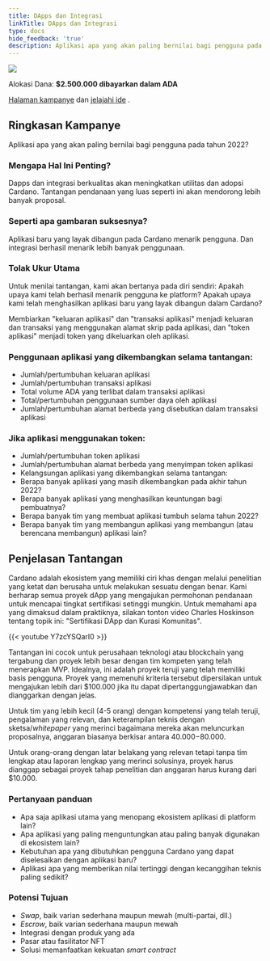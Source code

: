 ```yaml
---
title: DApps dan Integrasi
linkTitle: DApps dan Integrasi
type: docs
hide_feedback: 'true'
description: Aplikasi apa yang akan paling bernilai bagi pengguna pada tahun 2022?
---
```


<img src="https://cardano.ideascale.com/community-library/accounts/93/936143/Public/06-Dapps--Integrations-d3b60a.png" class="">

Alokasi Dana: **$2.500.000 dibayarkan dalam ADA**

[Halaman kampanye](https://cardano.ideascale.com/c/idea/383335) dan [jelajahi ide](https://cardano.ideascale.com/c/campaigns/26438/stage/all/ideas/unspecified) .

## Ringkasan Kampanye

Aplikasi apa yang akan paling bernilai bagi pengguna pada tahun 2022?

### Mengapa Hal Ini Penting?

Dapps dan integrasi berkualitas akan meningkatkan utilitas dan adopsi Cardano. Tantangan pendanaan yang luas seperti ini akan mendorong lebih banyak proposal.

### Seperti apa gambaran suksesnya?

Aplikasi baru yang layak dibangun pada Cardano menarik pengguna. Dan integrasi berhasil menarik lebih banyak penggunaan.

### Tolak Ukur Utama

Untuk menilai tantangan, kami akan bertanya pada diri sendiri: Apakah upaya kami telah berhasil menarik pengguna ke platform? Apakah upaya kami telah menghasilkan aplikasi baru yang layak dibangun dalam Cardano?

Membiarkan "keluaran aplikasi" dan "transaksi aplikasi" menjadi keluaran dan transaksi yang menggunakan alamat skrip pada aplikasi, dan "token aplikasi" menjadi token yang dikeluarkan oleh aplikasi.

### Penggunaan aplikasi yang dikembangkan selama tantangan:

- Jumlah/pertumbuhan keluaran aplikasi
- Jumlah/pertumbuhan transaksi aplikasi
- Total volume ADA yang terlibat dalam transaksi aplikasi
- Total/pertumbuhan penggunaan sumber daya oleh aplikasi
- Jumlah/pertumbuhan alamat berbeda yang disebutkan dalam transaksi aplikasi

### Jika aplikasi menggunakan token:

- Jumlah/pertumbuhan token aplikasi
- Jumlah/pertumbuhan alamat berbeda yang menyimpan token aplikasi
- Kelangsungan aplikasi yang dikembangkan selama tantangan:
- Berapa banyak aplikasi yang masih dikembangkan pada akhir tahun 2022?
- Berapa banyak aplikasi yang menghasilkan keuntungan bagi pembuatnya?
- Berapa banyak tim yang membuat aplikasi tumbuh selama tahun 2022?
- Berapa banyak tim yang membangun aplikasi yang membangun (atau berencana membangun) aplikasi lain?

## Penjelasan Tantangan

Cardano adalah ekosistem yang memiliki ciri khas dengan melalui penelitian yang ketat dan berusaha untuk melakukan sesuatu dengan benar. Kami berharap semua proyek dApp yang mengajukan permohonan pendanaan untuk mencapai tingkat sertifikasi setinggi mungkin. Untuk memahami apa yang dimaksud dalam praktiknya, silakan tonton video Charles Hoskinson tentang topik ini: "Sertifikasi DApp dan Kurasi Komunitas".

{{&lt; youtube Y7zcYSQarI0 &gt;}}

Tantangan ini cocok untuk perusahaan teknologi atau blockchain yang tergabung dan proyek lebih besar dengan tim kompeten yang telah menerapkan MVP. Idealnya, ini adalah proyek teruji yang telah memiliki basis pengguna. Proyek yang memenuhi kriteria tersebut dipersilakan untuk mengajukan lebih dari $100.000 jika itu dapat dipertanggungjawabkan dan dianggarkan dengan jelas.

Untuk tim yang lebih kecil (4-5 orang) dengan kompetensi yang telah teruji, pengalaman yang relevan, dan keterampilan teknis dengan sketsa/<i>whitepaper</i> yang merinci bagaimana mereka akan meluncurkan proposalnya, anggaran biasanya berkisar antara $40.000-$80.000.

Untuk orang-orang dengan latar belakang yang relevan tetapi tanpa tim lengkap atau laporan lengkap yang merinci solusinya, proyek harus dianggap sebagai proyek tahap penelitian dan anggaran harus kurang dari $10.000.

### Pertanyaan panduan

- Apa saja aplikasi utama yang menopang ekosistem aplikasi di platform lain?
- Apa aplikasi yang paling menguntungkan atau paling banyak digunakan di ekosistem lain?
- Kebutuhan apa yang dibutuhkan pengguna Cardano yang dapat diselesaikan dengan aplikasi baru?
- Aplikasi apa yang memberikan nilai tertinggi dengan kecanggihan teknis paling sedikit?

### Potensi Tujuan

- <i>Swap</i>, baik varian sederhana maupun mewah (multi-partai, dll.)
- <i>Escrow</i>, baik varian sederhana maupun mewah
- Integrasi dengan produk yang ada
- Pasar atau fasilitator NFT
- Solusi memanfaatkan kekuatan <i>smart contract</i>
